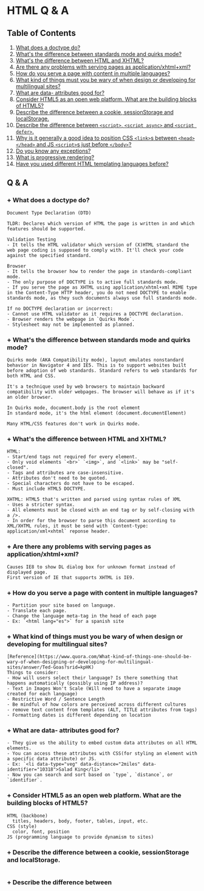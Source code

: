 # HTML Q & A

## Table of Contents
1. [What does a doctype do?](#1)
1. [What's the difference between standards mode and quirks mode?](#2)
1. [What's the difference between HTML and XHTML?](#3)
1. [Are there any problems with serving pages as application/xhtml+xml?](#4)
1. [How do you serve a page with content in multiple languages?](#5)
1. [What kind of things must you be wary of when design or developing for multilingual sites?](#6)
1. [What are data- attributes good for?](#7)
1. [Consider HTML5 as an open web platform. What are the building blocks of HTML5?](#8)
1. [Describe the difference between a cookie, sessionStorage and localStorage.](#9)
1. [Describe the difference between `<script>`, `<script async>` and `<script defer>`.](#10)
1. [Why is it generally a good idea to position CSS `<link>`s between `<head></head>` and JS `<script>`s just before `</body>`?](#11)
1. [Do you know any exceptions?](#12)
1. [What is progressive rendering?](#13)
1. [Have you used different HTML templating languages before?](#14)

## Q & A
<a name='1'></a>
### + What does a doctype do?
```
Document Type Declaration (DTD)

TLDR: Declares which version of HTML the page is written in and which features should be supported.

Validation Testing
- It tells the HTML validator which version of (X)HTML standard the web page coding is supposed to comply with. It'll check your code against the specified standard.

Browser
- It tells the browser how to render the page in standards-compliant mode.
- The only purpose of DOCTYPE is to active full standards mode.
- If you serve the page as XHTML using application/xhtml+xml MIME type in the Content-Type HTTP header, you do not need DOCTYPE to enable standards mode, as they such documents always use full standards mode. 

If no DOCTYPE declaration or incorrect:
- Cannot use HTML validator as it requires a DOCTYPE declaration.
- Browser renders the webpage in `Quirks Mode`.
- Stylesheet may not be implemented as planned.
```
<a name='2'></a>
### + What's the difference between standards mode and quirks mode?
```
Quirks mode (AKA Compatibility mode), layout emulates nonstandard behavior in Navigator 4 and IE5. This is to support websites built before adoption of web standards. Standard refers to web standards for both HTML and CSS.

It's a technique used by web browsers to maintain backward compatibility with older webpages. The browser will behave as if it's an older browser.

In Quirks mode, document.body is the root element 
In standard mode, it's the html element (document.documentElement)

Many HTML/CSS features don't work in Quirks mode.
```
<a name='3'></a>
### + What's the difference between HTML and XHTML?
```
HTML:
- Start/end tags not required for every element.
- Only void elements `<br>` `<img>`, and `<link>` may be "self-closed".
- Tags and attributes are case-insensitive.
- Attributes don't need to be quoted.
- Special characters do not have to be escaped.
- Must include HTML5 DOCTYPE.

XHTML: HTML5 that's written and parsed using syntax rules of XML
- Uses a stricter syntax.
- All elements must be closed with an end tag or by self-closing with a />.
- In order for the browser to parse this document according to XML/XHTML rules, it must be send with `Content-type: application/xml+xhtml` reponse header.
```
<a name='4'></a>
### + Are there any problems with serving pages as application/xhtml+xml?
```
Causes IE8 to show DL dialog box for unknown format instead of displayed page.
First version of IE that supports XHTML is IE9.
```
<a name='5'></a>
### + How do you serve a page with content in multiple languages?
```
- Partition your site based on language. 
- Translate each page.
- Change the language meta-tag in the head of each page
- Ex: `<html lang="es">` for a spanish site

```
<a name='6'></a>
### + What kind of things must you be wary of when design or developing for multilingual sites?
```
[Reference](https://www.quora.com/What-kind-of-things-one-should-be-wary-of-when-designing-or-developing-for-multilingual-sites/answer/Ted-Goas?srid=kpHK)
Things to consider:
- How will users select their language? Is there something that happens automatically (possibly using IP address)?
- Text in Images Won't Scale (Will need to have a separate image created for each language)
- Restrictive Word / Sentence Length
- Be mindful of how colors are perceived across different cultures
- remove text content from templates (ALT, TITLE attributes from tags)
- Formatting dates is different depending on location
```
<a name='7'></a>
### + What are data- attributes good for?
```
- They give us the ability to embed custom data attributes on all HTML elements.
- You can access these attributes with CSS(for styling an element with a specific data attribute) or JS.
- Ex: `<li data-type="veg" data-distance="2miles" data-identifier="10318">Salad King</li>`
- Now you can search and sort based on `type`, `distance`, or `identifier`.
```
<a name='8'></a>
### + Consider HTML5 as an open web platform. What are the building blocks of HTML5?
```
HTML (backbone)
  titles, headers, body, footer, tables, input, etc.
CSS (style)
  color, font, position
JS (programming language to provide dynamism to sites)

```
<a name='9'></a>
### + Describe the difference between a cookie, sessionStorage and localStorage.
```

```
<a name='10'></a>
### + Describe the difference between <script>, <script async> and <script defer>.
```

```
<a name='11'></a>
### + Why is it generally a good idea to position CSS <link>s between <head></head> and JS <script>s just before </body>?<a name='1'></a>
### + Do you know any exceptions?
```

```
<a name='12'></a>
### + What is progressive rendering?
```

```
<a name='13'></a>
### + Have you used different HTML templating languages before?
```

```



